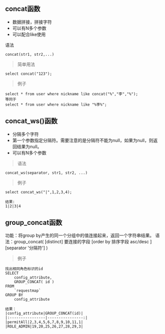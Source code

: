## concat函数
* 数据拼接，拼接字符
* 可以有N多个参数
* 可以配合like使用

语法
```
concat(str1, str2,...)
```

> 简单用法
```
select concat("123");
```

> 例子
```
select * from user where nickname like concat("%","李","%");
等同于
select * from user where nickname like "%李%";
```

## concat_ws()函数
* 分隔多个字符
* 第一个参数指定分隔符。需要注意的是分隔符不能为null，如果为null，则返回结果为null。
* 可以有N多个参数

> 语法
```
concat_ws(separator, str1, str2, ...)
```

> 例子
```
select concat_ws("|",1,2,3,4);

结果:
1|2|3|4
```

## group_concat函数
功能：将group by产生的同一个分组中的值连接起来，返回一个字符串结果。
语法：group_concat( [distinct] 要连接的字段 [order by 排序字段 asc/desc  ] [separator '分隔符'] )

> 例子
```
找出相同角色标识的id
SELECT
	config_attribute,
	GROUP_CONCAT( id ) 
FROM
	`requestmap` 
GROUP BY
	config_attribute
  
结果：
|config_attribute|GROUP_CONCAT(id)|
|:----------------|----------------:|
|permitAll|2,3,4,5,6,7,8,9,10,11,1|
|ROLE_ADMIN|19,20,25,26,27,28,29,3|
```
